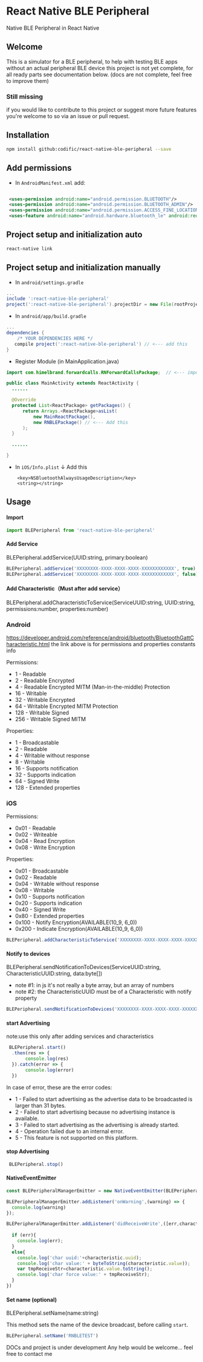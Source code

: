 # React Native BLE Peripheral
Native BLE Peripheral in React Native
## Welcome

This is a simulator for a BLE peripheral, to help with testing BLE apps without an actual peripheral BLE device
this project is not yet complete,
for all ready parts see documentation below.
(docs are not complete, feel free to improve them)

    
### Still missing

if you would like to contribute to this project or suggest more future features you're welcome to so via an issue or pull request.


## Installation

```bash
npm install github:codific/react-native-ble-peripheral --save

```
## Add permissions
* In `AndroidManifest.xml` add:
```xml

 <uses-permission android:name="android.permission.BLUETOOTH"/>
 <uses-permission android:name="android.permission.BLUETOOTH_ADMIN"/>
 <uses-permission android:name="android.permission.ACCESS_FINE_LOCATION"/>
 <uses-feature android:name="android.hardware.bluetooth_le" android:required="true"/>
```
## Project setup and initialization auto
```bash
react-native link
```
## Project setup and initialization manually 

* In `android/settings.gradle`

```gradle
...
include ':react-native-ble-peripheral'
project(':react-native-ble-peripheral').projectDir = new File(rootProject.projectDir, '../node_modules/react-native-ble-peripheral/android')

```

* In `android/app/build.gradle`

```gradle
...
dependencies {
    /* YOUR DEPENDENCIES HERE */
   compile project(':react-native-ble-peripheral') // <--- add this
}

```

* Register Module (in MainApplication.java)

```java
import com.himelbrand.forwardcalls.RNForwardCallsPackage;  // <--- import

public class MainActivity extends ReactActivity {
  ......

  @Override
  protected List<ReactPackage> getPackages() {
      return Arrays.<ReactPackage>asList(
          new MainReactPackage(),
          new RNBLEPackage() // <--- Add this
      );
  }

  ......

}
```

* In `iOS/Info.plist`  ↓ Add this
```
	<key>NSBluetoothAlwaysUsageDescription</key>
	<string></string>
```

## Usage

#### Import

```javascript
import BLEPeripheral from 'react-native-ble-peripheral'
```

#### Add Service 
BLEPeripheral.addService(UUID:string, primary:boolean)
```javascript
BLEPeripheral.addService('XXXXXXXX-XXXX-XXXX-XXXX-XXXXXXXXXXXX', true) //for primary service
BLEPeripheral.addService('XXXXXXXX-XXXX-XXXX-XXXX-XXXXXXXXXXXX', false) //for non primary service
```
#### Add Characteristic（Must after add service）
BLEPeripheral.addCharacteristicToService(ServiceUUID:string, UUID:string, permissions:number, properties:number)
### Android
https://developer.android.com/reference/android/bluetooth/BluetoothGattCharacteristic.html
the link above is for permissions and properties constants info

Permissions:
* 1 - Readable
* 2 - Readable Encrypted
* 4 - Readable Encrypted MITM (Man-in-the-middle) Protection 
* 16 - Writable
* 32 - Writable Encrypted
* 64 - Writable Encrypted MITM Protection
* 128 - Writable Signed
* 256 - Writable Signed MITM

Properties:
* 1 - Broadcastable
* 2 - Readable
* 4 - Writable without response
* 8 - Writable
* 16 - Supports notification
* 32 - Supports indication
* 64 - Signed Write
* 128 - Extended properties

### iOS
Permissions:
* 0x01 - Readable
* 0x02 - Writeable
* 0x04 - Read Encryption
* 0x08 - Write Encryption

Properties:
* 0x01 - Broadcastable
* 0x02 - Readable
* 0x04 - Writable without response
* 0x08 - Writable
* 0x10 - Supports notification
* 0x20 - Supports indication
* 0x40 - Signed Write
* 0x80 - Extended properties
* 0x100 - Notify Encryption(AVAILABLE(10_9, 6_0))
* 0x200 - Indicate Encryption(AVAILABLE(10_9, 6_0))

```javascript
BLEPeripheral.addCharacteristicToService('XXXXXXXX-XXXX-XXXX-XXXX-XXXXXXXXXXXX', 'XXXXXXXX-XXXX-XXXX-XXXX-XXXXXXXXXXXX', 16 | 1, 8) //this is a Characteristic with read and write permissions and notify property
```
#### Notify to devices
BLEPeripheral.sendNotificationToDevices(ServiceUUID:string, CharacteristicUUID:string, data:byte[]) 
- note #1: in js it's not really a byte array, but an array of numbers
- note #2: the CharacteristicUUID must be of a Characteristic with notify property
```javascript
BLEPeripheral.sendNotificationToDevices('XXXXXXXX-XXXX-XXXX-XXXX-XXXXXXXXXXXX', 'XXXXXXXX-XXXX-XXXX-XXXX-XXXXXXXXXXXX', [0x10,0x01,0xA1,0x80]) //sends a notification to all connected devices that, using the char uuid given
```

#### start Advertising 
note:use this only after adding services and characteristics
```javascript
 BLEPeripheral.start()
  .then(res => {
       console.log(res)
  }).catch(error => {
       console.log(error)
  })
```

In case of error, these are the error codes:
* 1 - Failed to start advertising as the advertise data to be broadcasted is larger than 31 bytes.
* 2 - Failed to start advertising because no advertising instance is available.
* 3 - Failed to start advertising as the advertising is already started.
* 4 - Operation failed due to an internal error.
* 5 - This feature is not supported on this platform.


#### stop Advertising 
```javascript
 BLEPeripheral.stop()
```

#### NativeEventEmitter
```javascript
const BLEPeripheralManagerEmitter = new NativeEventEmitter(BLEPeripheral);

BLEPeripheralManagerEmitter.addListener('onWarning',(warning) => {
  console.log(warning)
});

BLEPeripheralManagerEmitter.addListener('didReceiveWrite',([err,characteristic])=>{
  
  if (err){
    console.log(err);
  }
  else{
    console.log('char uuid:'+characteristic.uuid);
    console.log('char value:' + byteToString(characteristic.value));
    var tmpReceiveStr=characteristic.value.toString();
    console.log('char force value:' + tmpReceiveStr);
  }
})
```


#### Set name (optional)
BLEPeripheral.setName(name:string)

This method sets the name of the device broadcast, before calling `start`.
```javascript
BLEPeripheral.setName('RNBLETEST')
```

DOCs and project is under development 
Any help would be welcome...
feel free to contact me
